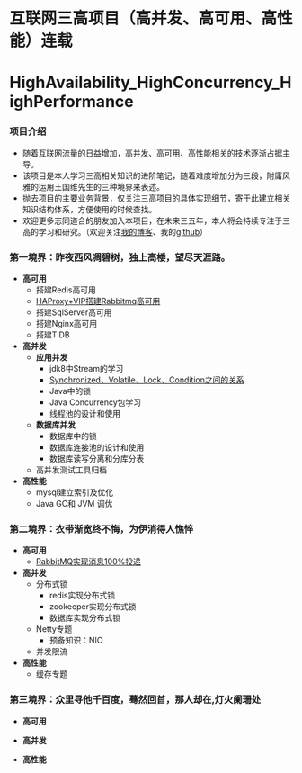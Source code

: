 # 互联网三高项目（高并发、高可用、高性能）连载
# HighAvailability_HighConcurrency_HighPerformance

### 项目介绍
+ 随着互联网流量的日益增加，高并发、高可用、高性能相关的技术逐渐占据主导。
+ 该项目是本人学习三高相关知识的进阶笔记，随着难度增加分为三段，附庸风雅的运用王国维先生的三种境界来表述。
+ 抛去项目的主要业务背景，仅关注三高项目的具体实现细节，寄于此建立相关知识结构体系，方便使用的时候查找。
+ 欢迎更多志同道合的朋友加入本项目，在未来三五年，本人将会持续专注于三高的学习和研究。（欢迎关注[我的博客](https://blog.csdn.net/ljfirst)、我的[github](https://github.com/ljfirst/)）

### 第一境界：昨夜西风凋碧树，独上高楼，望尽天涯路。
+ **高可用**
  + 搭建Redis高可用
  + [HAProxy+VIP搭建Rabbitmq高可用](https://blog.csdn.net/ljfirst/article/details/105991111)
  + 搭建SqlServer高可用
  + 搭建Nginx高可用
  + 搭建TiDB
 + **高并发**
   + **应用并发**
     + jdk8中Stream的学习
      + [Synchronized、Volatile、Lock、Condition之间的关系](https://blog.csdn.net/ljfirst/article/details/106047550)
      + Java中的锁
      + Java Concurrency包学习
      + 线程池的设计和使用
   + **数据库并发**
     + 数据库中的锁
     + 数据库连接池的设计和使用
     + 数据库读写分离和分库分表
   + 高并发测试工具归档
+ **高性能**
  + mysql建立索引及优化
  + Java GC和 JVM 调优
### 第二境界：衣带渐宽终不悔，为伊消得人憔悴
+ **高可用**
  + [RabbitMQ实现消息100%投递](https://blog.csdn.net/ljfirst/article/details/106012727)
 + **高并发**
   + 分布式锁
     + redis实现分布式锁
     + zookeeper实现分布式锁
     + 数据库实现分布式锁 
   + Netty专题
     +  预备知识：NIO
   + 并发限流
+ **高性能**
  + 缓存专题
### 第三境界：众里寻他千百度，蓦然回首，那人却在,灯火阑珊处
+ **高可用**

 + **高并发**

+ **高性能**

